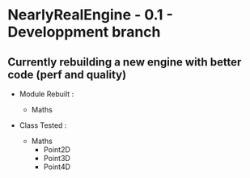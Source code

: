 # NearlyRealEngine - 0.1 - Developpment branch

## Currently rebuilding a new engine with better code (perf and quality)

* Module Rebuilt :
    * Maths

* Class Tested :
    * Maths
        * Point2D
        * Point3D
        * Point4D
